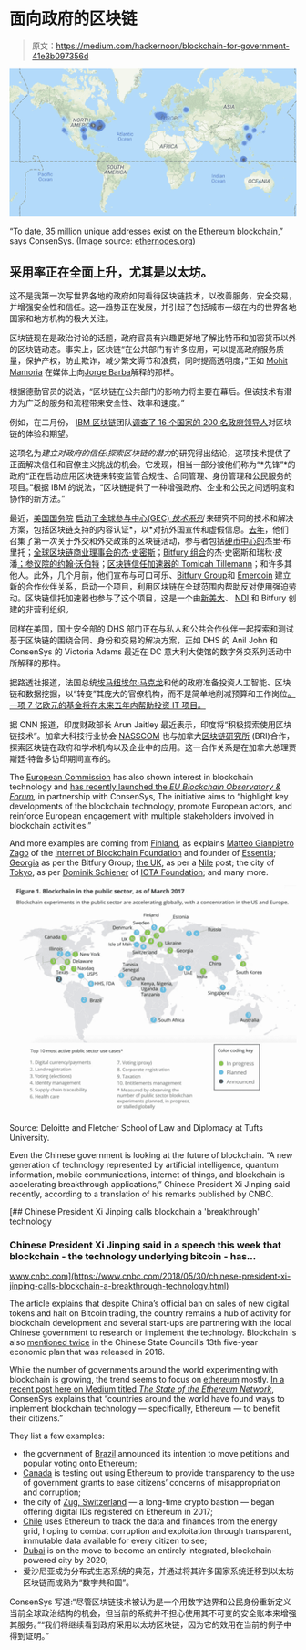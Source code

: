 # 面向政府的区块链

> 原文：<https://medium.com/hackernoon/blockchain-for-government-41e3b097356d>

![](img/5d9ba98388897e48f09be92e99add2f2.png)

“To date, 35 million unique addresses exist on the Ethereum blockchain,” says ConsenSys. (Image source: [ethernodes.org](https://www.ethernodes.org/network/1))

## 采用率正在全面上升，尤其是以太坊。

这不是我第一次写世界各地的政府如何看待区块链技术，以改善服务，安全交易，并增强安全性和信任。这一趋势正在发展，并引起了包括城市一级在内的世界各地国家和地方机构的极大关注。

区块链现在是政治讨论的话题，政府官员有兴趣更好地了解比特币和加密货币以外的区块链动态。事实上，区块链“在公共部门有许多应用，可以提高政府服务质量，保护产权，防止欺诈，减少繁文缛节和浪费，同时提高透明度，”正如 [Mohit Mamoria](https://medium.com/u/24f7fbc09357?source=post_page-----41e3b097356d--------------------------------) 在媒体上向[Jorge Barba](https://medium.com/u/a0b0adbdb803?source=post_page-----41e3b097356d--------------------------------)解释的那样。

根据德勤官员的说法，“区块链在公共部门的影响力将主要在幕后。但该技术有潜力为广泛的服务和流程带来安全性、效率和速度。”

例如，在二月份， [IBM 区块链](https://medium.com/u/610fc58d12f7?source=post_page-----41e3b097356d--------------------------------)团队[调查了 16 个国家的 200 名政府领导人](https://www-01.ibm.com/common/ssi/cgi-bin/ssialias?htmlfid=GBE03801USEN)对区块链的体验和期望。

这项名为*建立对政府的信任:探索区块链的潜力*的研究得出结论，这项技术提供了正面解决信任和官僚主义挑战的机会。它发现，相当一部分被他们称为“*先锋”*的政府“正在启动应用区块链来转变监管合规性、合同管理、身份管理和公民服务的项目。”根据 IBM 的说法，“区块链提供了一种增强政府、企业和公民之间透明度和协作的新方法。”

最近，[美国国务院](https://medium.com/u/86ab506c3866?source=post_page-----41e3b097356d--------------------------------) [启动了全球参与中心(GEC) *技术系列*](/digital-diplomacy/tech-and-blockchain-to-fight-foreign-propaganda-and-disinformation-27d0ad3a5774) 来研究不同的技术和解决方案，包括区块链支持的内容认证*，以*对抗外国宣传和虚假信息。[去年](/digital-diplomacy/blockchain-for-government-and-diplomacy-7ffe59403461)，他们召集了第一次关于外交和外交政策的区块链活动，参与者包括[硬币中心](https://medium.com/u/7b0409e499a0?source=post_page-----41e3b097356d--------------------------------)[的](https://medium.com/u/2751ecae6aa7?source=post_page-----41e3b097356d--------------------------------)杰里·布里托；[全球区块链商业理事会](https://medium.com/u/8d62848d16da?source=post_page-----41e3b097356d--------------------------------)[的杰·史密斯](https://medium.com/u/9ed2c574986d?source=post_page-----41e3b097356d--------------------------------)；[Bitfury 组合](https://medium.com/u/8d62848d16da?source=post_page-----41e3b097356d--------------------------------)的杰·史密斯和瑞秋·皮潘[；](https://medium.com/u/f3c72b23a620?source=post_page-----41e3b097356d--------------------------------)[参议院](https://medium.com/u/26a7c53cdfeb?source=post_page-----41e3b097356d--------------------------------)[的约翰·沃伯特](https://medium.com/u/6c7078bf7b01?source=post_page-----41e3b097356d--------------------------------)；[区块链信任加速器的 Tomicah Tillemann](https://medium.com/u/107980161ecf?source=post_page-----41e3b097356d--------------------------------)；和许多其他人。此外，几个月前，他们宣布与可口可乐、[Bitfury Group](https://medium.com/u/f3c72b23a620?source=post_page-----41e3b097356d--------------------------------)和 [Emercoin](https://medium.com/u/dd52d1827102?source=post_page-----41e3b097356d--------------------------------) 建立新的合作伙伴关系，启动一个项目，利用区块链在全球范围内帮助反对使用强迫劳动。区块链信托加速器也参与了这个项目，这是一个由[新美大](https://medium.com/u/8b7450ee42a6?source=post_page-----41e3b097356d--------------------------------)、 [NDI](https://medium.com/u/2e629d29255?source=post_page-----41e3b097356d--------------------------------) 和 Bitfury 创建的非营利组织。

同样在美国，国土安全部的 DHS 部门正在与私人和公共合作伙伴一起探索和测试基于区块链的围绕合同、身份和交易的解决方案，正如 DHS 的 Anil John 和 ConsenSys 的 Victoria Adams 最近在 DC 意大利大使馆的数字外交系列活动中所解释的那样。

据路透社报道，法国总统[埃马纽埃尔·马克龙](https://medium.com/u/bb9cecbbf08d?source=post_page-----41e3b097356d--------------------------------)和他的政府准备投资人工智能、区块链和数据挖掘，以“转变”其庞大的官僚机构，而不是简单地削减预算和工作岗位[。一项 7 亿欧元的基金将在未来五年内帮助投资 IT 项目。](https://www.reuters.com/article/us-france-reform/macrons-state-reform-tsar-looks-to-technology-to-cut-red-tape-idUSKCN1G41LF)

据 CNN 报道，印度财政部长 Arun Jaitley 最近表示，印度将“积极探索使用区块链技术”。加拿大科技行业协会 [NASSCOM](https://medium.com/u/251557db1bc2?source=post_page-----41e3b097356d--------------------------------) 也与加拿大[区块链研究所](https://medium.com/u/aadc3aba361d?source=post_page-----41e3b097356d--------------------------------) (BRI)合作，探索区块链在政府和学术机构以及企业中的应用。这一合作关系是在加拿大总理贾斯廷·特鲁多访印期间宣布的。

The [European Commission](https://medium.com/u/960f4c0ad987?source=post_page-----41e3b097356d--------------------------------) has also shown interest in blockchain technology and [has recently launched the *EU Blockchain Observatory & Forum*](https://hackernoon.com/blockchain-in-europe-b914cf1a9ea1)*,* in partnership with ConsenSys, The initiative aims to “highlight key developments of the blockchain technology, promote European actors, and reinforce European engagement with multiple stakeholders involved in blockchain activities.”

And more examples are coming from [Finland](/essentia_one/essentia-to-become-first-blockchain-based-solution-from-finnish-government-through-collaboration-4ae326126c13), as explains [Matteo Gianpietro Zago](https://medium.com/u/ddbdad3b6225?source=post_page-----41e3b097356d--------------------------------) of the [Internet of Blockchain Foundation](https://medium.com/u/b79b272bd8d6?source=post_page-----41e3b097356d--------------------------------) and founder of [Essentia](https://medium.com/u/d177f8c2c7d3?source=post_page-----41e3b097356d--------------------------------); [Georgia](/@BitfuryGroup/the-bitfury-group-and-government-of-republic-of-georgia-expand-historic-blockchain-land-titling-4c507a073f6b) as per the Bitfury Group; [the UK](/swlh/building-smarter-services-on-the-blockchain-7e8cfee4bab5), as per a [Nile](https://medium.com/u/f9ed996b1811?source=post_page-----41e3b097356d--------------------------------) post; the city of [Tokyo](https://blog.iota.org/iota-selected-by-tokyo-metropolitan-government-program-fde6b34ddc16), as per [Dominik Schiener](https://medium.com/u/aa6871c68c9d?source=post_page-----41e3b097356d--------------------------------) of [IOTA Foundation](https://medium.com/u/23dd6fd8c899?source=post_page-----41e3b097356d--------------------------------); and many more.

![](img/12fd4d44f417bf3bb6fe79bb7e5e22d7.png)

Source: Deloitte and Fletcher School of Law and Diplomacy at Tufts University.

Even the Chinese government is looking at the future of blockchain. “A new generation of technology represented by artificial intelligence, quantum information, mobile communications, internet of things, and blockchain is accelerating breakthrough applications,” Chinese President Xi Jinping said recently, according to a translation of his remarks published by CNBC.

[](https://www.cnbc.com/2018/05/30/chinese-president-xi-jinping-calls-blockchain-a-breakthrough-technology.html) [## Chinese President Xi Jinping calls blockchain a 'breakthrough' technology

### Chinese President Xi Jinping said in a speech this week that blockchain - the technology underlying bitcoin - has…

www.cnbc.com](https://www.cnbc.com/2018/05/30/chinese-president-xi-jinping-calls-blockchain-a-breakthrough-technology.html) 

The article explains that despite China’s official ban on sales of new digital tokens and halt on Bitcoin trading, the country remains a hub of activity for blockchain development and several start-ups are partnering with the local Chinese government to research or implement the technology. Blockchain is also [mentioned twice](http://www.gov.cn/zhengce/content/2016-12/27/content_5153411.htm) in the Chinese State Council’s 13th five-year economic plan that was released in 2016.

While the number of governments around the world experimenting with blockchain is growing, the trend seems to focus on [ethereum](https://medium.com/u/d626b3859bc9?source=post_page-----41e3b097356d--------------------------------) mostly. [In a recent post here on Medium titled *The State of the Ethereum Network*](https://media.consensys.net/the-state-of-the-ethereum-network-949332cb6895), ConsenSys explains that “countries around the world have found ways to implement blockchain technology — specifically, Ethereum — to benefit their citizens.”

They list a few examples:

*   the government of [Brazil](https://cointelegraph.com/news/brazilian-government-plans-to-process-petitions-and-write-laws-on-ethereum) announced its intention to move petitions and popular voting onto Ethereum;
*   [Canada](https://www.ethnews.com/canada-leverages-ethereum-blockchain-for-public-transparency-of-government-grant) is testing out using Ethereum to provide transparency to the use of government grants to ease citizens’ concerns of misappropriation and corruption;
*   the city of [Zug, Switzerland](/uport/zug-id-exploring-the-first-publicly-verified-blockchain-identity-38bd0ee3702) — a long-time crypto bastion — began offering digital IDs registered on Ethereum in 2017;
*   [Chile](https://www.coindesk.com/chile-to-use-ethereums-blockchain-to-track-energy-data/) uses Ethereum to track the data and finances from the energy grid, hoping to combat corruption and exploitation through transparent, immutable data available for every citizen to see;
*   [Dubai](https://smartdubai.ae/en/Initiatives/Pages/DubaiBlockchainStrategy.aspx) is on the move to become an entirely integrated, blockchain-powered city by 2020;
*   爱沙尼亚成为分布式生态系统的典范，并通过将其许多国家系统迁移到以太坊区块链而成熟为“数字共和国”。

ConsenSys 写道:“尽管区块链技术被认为是一个用数字边界和公民身份重新定义当前全球政治结构的机会，但当前的系统并不担心使用其不可变的安全账本来增强其服务。”“我们将继续看到政府采用以太坊区块链，因为它的效用在当前的例子中得到证明。”